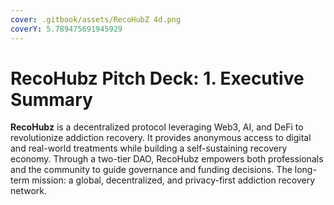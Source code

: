 ```yaml
---
cover: .gitbook/assets/RecoHubZ 4d.png
coverY: 5.789475691945929
---
```


# RecoHubz Pitch Deck: 1. Executive Summary

**RecoHubz** is a decentralized protocol leveraging Web3, AI, and DeFi to revolutionize addiction recovery. It provides anonymous access to digital and real-world treatments while building a self-sustaining recovery economy. Through a two-tier DAO, RecoHubz empowers both professionals and the community to guide governance and funding decisions. The long-term mission: a global, decentralized, and privacy-first addiction recovery network.
